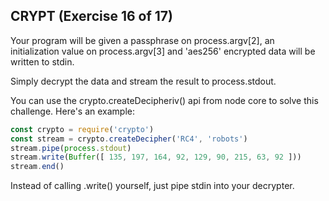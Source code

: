 ## CRYPT (Exercise 16 of 17)

Your program will be given a passphrase on process.argv[2], an
initialization value on process.argv[3] and 'aes256' encrypted data will
be written to stdin.

Simply decrypt the data and stream the result to process.stdout.

You can use the crypto.createDecipheriv() api from node core to solve this
challenge. Here's an example:

```js
const crypto = require('crypto')
const stream = crypto.createDecipher('RC4', 'robots')
stream.pipe(process.stdout)
stream.write(Buffer([ 135, 197, 164, 92, 129, 90, 215, 63, 92 ]))
stream.end()
```

Instead of calling .write() yourself, just pipe stdin into your decrypter.
